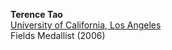 **Terence Tao**\
[University of California, Los Angeles](https://www.math.ucla.edu/~tao/)\
Fields Medallist (2006)